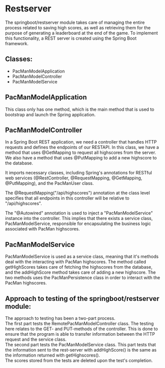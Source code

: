 # Restserver
The springboot/restserver module takes care of managing the entire process related to saving high scores, as well as retrieving them for the purpose of generating a leaderboard at the end of the game. To implement this functionality, a REST server is created using the Spring Boot framework. 

## Classes: 
  - PacManModelApplication
  - PacManModelController
  - PacManModelService

## PacManModelApplication
This class only has one method, which is the main method that is used to bootstrap and launch the Spring application. 

## PacManModelController
In a Spring Boot REST application, we need a controller that handles HTTP requests and defines the endpoints of our RESTAPI. In this class, we have a method that uses @GetMapping to request all highscores from the server. We also have a method that uses @PutMapping to add a new highscore to the database.

It imports necessary classes, including Spring's annotations for RESTful web services (@RestController, @RequestMapping, @GetMapping, @PutMapping), and the PacManUser class.

The @RequestMapping("/api/highscores") annotation at the class level specifies that all endpoints in this controller will be relative to "/api/highscores". 

The "@Autowired" annotation is used to inject a "PacManModelService" instance into the controller. This implies that there exists a service class, PacManModelService, responsible for encapsulating the business logic associated with PacMan highscores. 

## PacManModelService
 PacManModelService is used as a service class, meaning that it's methods deal with the interacting with PacMan highscores. The method called getHighScores takes care of fetching the highscores from the database, and the addHighScore method takes care of adding a new highscore. The two methods uses the PacManPersistence class in order to interact with the PacMan highscores.


## Approach to testing of the springboot/restserver module: 

The approach to testing has been a two-part process.
<br>
The first part tests the RemotePacManModelController class. The testing here relates to the GET- and PUT-methods of the controller. This is done to ensure that the program is able to transfer information between the HTTP request and the service class.
<br>
The second part tests the PacManModelService class. This part tests that the information sent to the rest-server with addHighScore() is the same as the information returned with getHighscores().
<br>
The scores stored from the tests are deleted upon the test's completion.
